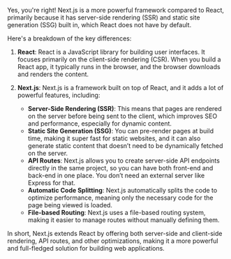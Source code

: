 Yes, you're right! Next.js is a more powerful framework compared to React, primarily because it has server-side rendering (SSR) and static site generation (SSG) built in, which React does not have by default.

Here's a breakdown of the key differences:

1. **React**: React is a JavaScript library for building user interfaces. It focuses primarily on the client-side rendering (CSR). When you build a React app, it typically runs in the browser, and the browser downloads and renders the content.
    
2. **Next.js**: Next.js is a framework built on top of React, and it adds a lot of powerful features, including:
    
    - **Server-Side Rendering (SSR)**: This means that pages are rendered on the server before being sent to the client, which improves SEO and performance, especially for dynamic content.
    - **Static Site Generation (SSG)**: You can pre-render pages at build time, making it super fast for static websites, and it can also generate static content that doesn’t need to be dynamically fetched on the server.
    - **API Routes**: Next.js allows you to create server-side API endpoints directly in the same project, so you can have both front-end and back-end in one place. You don’t need an external server like Express for that.
    - **Automatic Code Splitting**: Next.js automatically splits the code to optimize performance, meaning only the necessary code for the page being viewed is loaded.
    - **File-based Routing**: Next.js uses a file-based routing system, making it easier to manage routes without manually defining them.

In short, Next.js extends React by offering both server-side and client-side rendering, API routes, and other optimizations, making it a more powerful and full-fledged solution for building web applications.